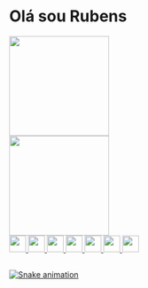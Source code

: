 # Olá sou Rubens


<div>
	<a href="https://github.com/ru-bens">
	<img height="180em" src="https://github-readme-stats.vercel.app/api?username=ru-bens&show_icons=true&theme=shades-of-purple&include_all_comits=true&count_private=true"/></div>
	<div>
    <img height="180em" src="https://github-readme-stats.vercel.app/api/top-langs/?username=ru-bens&layout=compact&langs_cont=16&theme=shades-of-purple"/>
		</div>
	<img height="30em" src="https://img.shields.io/badge/Node.js-43853D?style=for-the-badge&logo=node.js&logoColor=white"/>
	<img height="30em" src="https://img.shields.io/badge/PHP-777BB4?style=for-the-badge&logo=php&logoColor=white"/>
	<img height="30em" src="https://img.shields.io/badge/Java-ED8B00?style=for-the-badge&logo=java&logoColor=white"/>
	<img height="30em" src="https://img.shields.io/badge/C-00599C?style=for-the-badge&logo=c&logoColor=white"/>
	<img height="30em" src="https://img.shields.io/badge/JavaScript-F7DF1E?style=for-the-badge&logo=javascript&logoColor=black"/>
	<img height="30em" src="https://img.shields.io/badge/React_Native-20232A?style=for-the-badge&logo=react&logoColor=61DAFB"/>
	<img height="30em" src="https://img.shields.io/badge/MySQL-005C84?style=for-the-badge&logo=mysql&logoColor=white"/>
<div>
  
 ##
  ![Snake animation](https://github.com/ru-bens/ru-bens/blob/output/github-contribution-grid-snake.svg)
</div>

 
